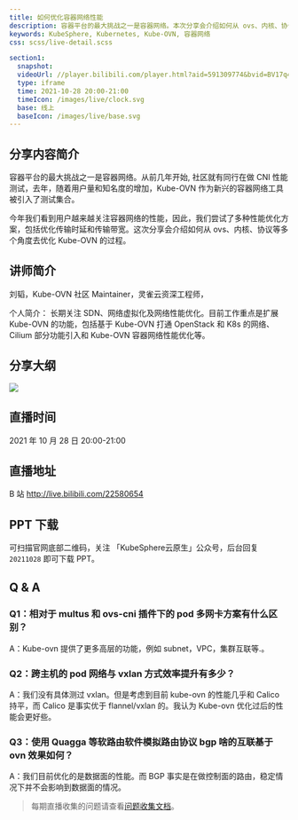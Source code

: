 ```yaml
---
title: 如何优化容器网络性能
description: 容器平台的最大挑战之一是容器网络。本次分享会介绍如何从 ovs、内核、协议等多个角度去优化 Kube-OVN 的过程。
keywords: KubeSphere, Kubernetes, Kube-OVN, 容器网络
css: scss/live-detail.scss

section1:
  snapshot: 
  videoUrl: //player.bilibili.com/player.html?aid=591309774&bvid=BV17q4y1R7jk&cid=432621951&page=1&high_quality=1
  type: iframe
  time: 2021-10-28 20:00-21:00
  timeIcon: /images/live/clock.svg
  base: 线上
  baseIcon: /images/live/base.svg
---
```

## 分享内容简介

容器平台的最大挑战之一是容器网络。从前几年开始, 社区就有同行在做 CNI 性能测试，去年，随着用户量和知名度的增加，Kube-OVN 作为新兴的容器网络工具被引入了测试集合。 

今年我们看到用户越来越关注容器网络的性能，因此，我们尝试了多种性能优化方案，包括优化传输时延和传输带宽。这次分享会介绍如何从 ovs、内核、协议等多个角度去优化 Kube-OVN 的过程。

## 讲师简介

刘韬，Kube-OVN 社区 Maintainer，灵雀云资深工程师，

个人简介：
长期关注 SDN、网络虚拟化及网络性能优化。目前工作重点是扩展 Kube-OVN 的功能，包括基于 Kube-OVN 打通 OpenStack 和 K8s 的网络、Cilium  部分功能引入和 Kube-OVN 容器网络性能优化等。

## 分享大纲

![](https://pek3b.qingstor.com/kubesphere-community/images/kubeovn1028-live.png)

## 直播时间

2021 年 10 月 28 日 20:00-21:00

## 直播地址

B 站  http://live.bilibili.com/22580654

## PPT 下载

可扫描官网底部二维码，关注 「KubeSphere云原生」公众号，后台回复 `20211028` 即可下载 PPT。

## Q & A

### Q1：相对于 multus 和 ovs-cni 插件下的 pod 多网卡方案有什么区别？
A：Kube-ovn 提供了更多高层的功能，例如 subnet，VPC，集群互联等.。

### Q2：跨主机的 pod 网络与 vxlan 方式效率提升有多少？
A：我们没有具体测过 vxlan。但是考虑到目前 kube-ovn 的性能几乎和 Calico 持平，而 Calico 是事实优于 flannel/vxlan 的。我认为 Kube-ovn 优化过后的性能会更好些。

### Q3：使用 Quagga 等软路由软件模拟路由协议 bgp 啥的互联基于 ovn 效果如何？
A：我们目前优化的是数据面的性能。而 BGP 事实是在做控制面的路由，稳定情况下并不会影响到数据面的情况。

> 每期直播收集的问题请查看[问题收集文档](https://docs.qq.com/doc/DQ1VMUlhwVVFCY1J0)。